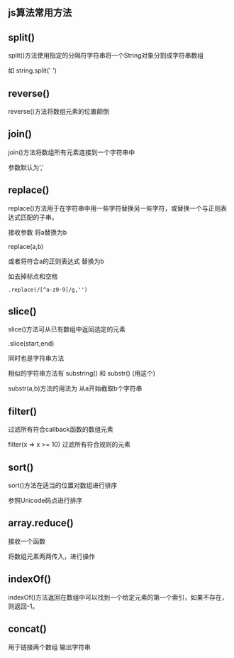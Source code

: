 js算法常用方法
---------

split()
-----

split()方法使用指定的分隔符字符串将一个String对象分割成字符串数组

如 string.split(' ')

reverse()
-------

reverse()方法将数组元素的位置颠倒

join()
---------

join()方法将数组所有元素连接到一个字符串中

参数默认为','

replace()
---------

replace()方法用于在字符串中用一些字符替换另一些字符，或替换一个与正则表达式匹配的子串。

接收参数 将a替换为b

replace(a,b)

或者将符合a的正则表达式 替换为b

如去掉标点和空格

    .replace(/[^a-z0-9]/g,'')

slice()
---------

slice()方法可从已有数组中返回选定的元素

.slice(start,end)

同时也是字符串方法

相似的字符串方法有 substring() 和 substr() (用这个)

substr(a,b)方法的用法为 从a开始截取b个字符串

filter()
----------

过滤所有符合callback函数的数组元素

filter(x => x >= 10) 过滤所有符合规则的元素

sort()
---------

sort()方法在适当的位置对数组进行排序

参照Unicode码点进行排序

array.reduce()
-------

接收一个函数

将数组元素两两传入，进行操作

indexOf()
--------

indexOf()方法返回在数组中可以找到一个给定元素的第一个索引，如果不存在，则返回-1。

concat()
---------

用于链接两个数组 输出字符串